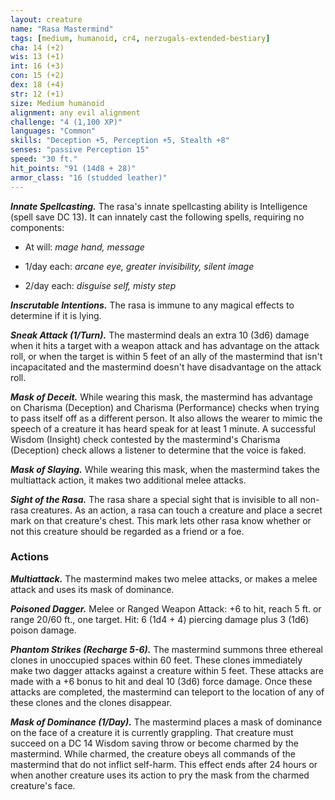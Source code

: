 ```yaml
---
layout: creature
name: "Rasa Mastermind"
tags: [medium, humanoid, cr4, nerzugals-extended-bestiary]
cha: 14 (+2)
wis: 13 (+1)
int: 16 (+3)
con: 15 (+2)
dex: 18 (+4)
str: 12 (+1)
size: Medium humanoid
alignment: any evil alignment
challenge: "4 (1,100 XP)"
languages: "Common"
skills: "Deception +5, Perception +5, Stealth +8"
senses: "passive Perception 15"
speed: "30 ft."
hit_points: "91 (14d8 + 28)"
armor_class: "16 (studded leather)"
---
```


***Innate Spellcasting.*** The rasa's innate spellcasting
ability is Intelligence (spell save DC 13). It can
innately cast the following spells, requiring no
components:

* At will: <i>mage hand, message</i>

* 1/day each: <i>arcane eye, greater invisibility, silent image</i>

* 2/day each: <i>disguise self, misty step</i>

***Inscrutable Intentions.*** The rasa is immune to any
magical effects to determine if it is lying.

***Sneak Attack (1/Turn).*** The mastermind deals an extra
10 (3d6) damage when it hits a target with a weapon
attack and has advantage on the attack roll, or when the
target is within 5 feet of an ally of the mastermind that
isn't incapacitated and the mastermind doesn't have
disadvantage on the attack roll.

***Mask of Deceit.*** While wearing this mask, the
mastermind has advantage on Charisma (Deception)
and Charisma (Performance) checks when trying to
pass itself off as a different person. It also allows the
wearer to mimic the speech of a creature it has heard
speak for at least 1 minute. A successful Wisdom
(Insight) check contested by the mastermind's
Charisma (Deception) check allows a listener to
determine that the voice is faked.

***Mask of Slaying.*** While wearing this mask, when the
mastermind takes the multiattack action, it makes two
additional melee attacks.

***Sight of the Rasa.*** The rasa share a special sight that
is invisible to all non-rasa creatures. As an action, a
rasa can touch a creature and place a secret mark
on that creature's chest. This mark lets other rasa
know whether or not this creature should be
regarded as a friend or a foe.

### Actions

***Multiattack.*** The mastermind makes two melee attacks,
or makes a melee attack and uses its mask of
dominance.

***Poisoned Dagger.*** Melee or Ranged Weapon Attack: +6
to hit, reach 5 ft. or range 20/60 ft., one target. Hit: 6
(1d4 + 4) piercing damage plus 3 (1d6) poison
damage.

***Phantom Strikes (Recharge 5-6).*** The mastermind
summons three ethereal clones in unoccupied spaces
within 60 feet. These clones immediately make two
dagger attacks against a creature within 5 feet. These
attacks are made with a +6 bonus to hit and deal 10
(3d6) force damage. Once these attacks are
completed, the mastermind can teleport to the
location of any of these clones and the clones
disappear.

***Mask of Dominance (1/Day).*** The mastermind places a
mask of dominance on the face of a creature it is
currently grappling. That creature must succeed on a
DC 14 Wisdom saving throw or become charmed by
the mastermind. While charmed, the creature obeys all
commands of the mastermind that do not inflict self-harm.
This effect ends after 24 hours or when another
creature uses its action to pry the mask from the
charmed creature's face.
